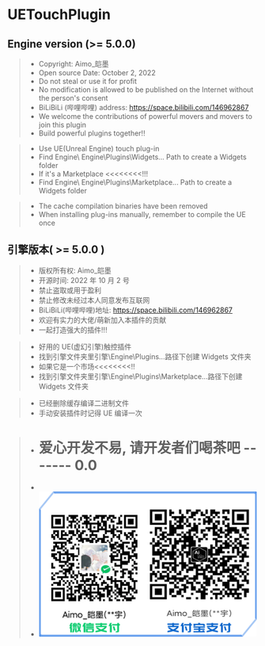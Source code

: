 # UETouchPlugin

## Engine version (>= 5.0.0)

> - Copyright: Aimo\_皑墨
> - Open source Date: October 2, 2022
> - Do not steal or use it for profit
> - No modification is allowed to be published on the Internet without the person's consent
> - BiLiBiLi (哔哩哔哩) address: https://space.bilibili.com/146962867
> - We welcome the contributions of powerful movers and movers to join this plugin
> - Build powerful plugins together!!

> - Use UE(Unreal Engine) touch plug-in
> - Find Engine\ Engine\Plugins\Widgets\... Path to create a Widgets folder
> - If it's a Marketplace <<<<<<<<!!!
> - Find Engine\ Engine\Plugins\Marketplace\... Path to create a Widgets folder

> - The cache compilation binaries have been removed
> - When installing plug-ins manually, remember to compile the UE once

## 引擎版本( >= 5.0.0 )

> - 版权所有权: Aimo\_皑墨
> - 开源时间: 2022 年 10 月 2 号
> - 禁止盗取或用于盈利
> - 禁止修改未经过本人同意发布互联网
> - BiLiBiLi(哔哩哔哩)地址: https://space.bilibili.com/146962867
> - 欢迎有实力的大佬/萌新加入本插件的贡献
> - 一起打造强大的插件!!!

> - 好用的 UE(虚幻引擎)触控插件
> - 找到引擎文件夹里引擎\Engine\Plugins...路径下创建 Widgets 文件夹
> - 如果它是一个市场<<<<<<<<!!
> - 找到引擎文件夹里引擎\Engine\Plugins\Marketplace\...路径下创建 Widgets 文件夹

> - 已经删除缓存编译二进制文件
> - 手动安装插件时记得 UE 编译一次

> - # 爱心开发不易, 请开发者们喝茶吧 ------- 0.0
> -
> - ![这是图片](TuPian/支付码.png "这是图片描述")
